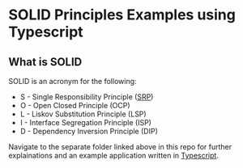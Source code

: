 # SOLID Principles Examples using Typescript

## What is SOLID

SOLID is an acronym for the following:

* S - Single Responsibility Principle ([SRP](./srp))
* O - Open Closed Principle (OCP)
* L - Liskov Substitution Principle (LSP)
* I - Interface Segregation Principle (ISP)
* D - Dependency Inversion Principle (DIP)

Navigate to the separate folder linked above in this repo for further explainations and an example application written in [Typescript](https://www.typescriptlang.org/).